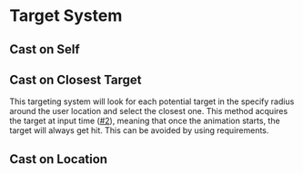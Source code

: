 # Target System

## Cast on Self

## Cast on Closest Target

This targeting system will look for each potential target in the specify radius around the user location and select the closest one. This method acquires the target at input time ([#2](../#execution-sequence)), meaning that once the animation starts, the target will always get hit. This can be avoided by using requirements.

## Cast on Location